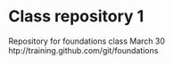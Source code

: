 # Class repository 1
Repository for foundations class March 30 htp://training.github.com/git/foundations
